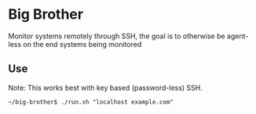 # Big Brother
Monitor systems remotely through SSH, the goal is to otherwise be agent-less on the end systems being monitored

## Use
Note: This works best with key based (password-less) SSH.
```
~/big-brother$ ./run.sh "localhost example.com"
```
